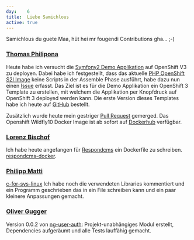```yaml
---
day: 	6
title:	Liebe Samichlous
active: true
---
```



Samichlous du guete Maa, hüt hei mr fougendi Contributions gha... ;-)

### [Thomas Philipona](https://github.com/phil-pona)
Heute habe ich versucht die [Symfony2 Demo Applikation](https://github.com/symfony/symfony-demo) auf OpenShift V3 zu deployen. Dabei habe ich festgestellt, dass das aktuelle [PHP OpenShift S2I Image](https://github.com/openshift/sti-php) keine Scripts in der Assemble Phase ausführt, habe dazu nun einen [Issue](https://github.com/openshift/sti-php/issues/73) erfasst.
Das Ziel ist es für die Demo Applikation ein OpenShift 3 Template zu erstellen, mit welchem die Applikation per Knopfdruck auf OpenShift 3 deployed werden kann.
Die erste Version dieses Templates habe ich heute auf [GitHub](https://github.com/phil-pona/ose3-symfony2-ex) bestellt.

Zusätzlich wurde heute mein gestriger [Pull Request](https://github.com/openshift/sti-wildfly/pull/63) gemerged. Das Openshift Wildfly10 Docker Image ist ab sofort auf [Dockerhub](https://hub.docker.com/r/openshift/wildfly-10-centos7/) verfügbar.

### [Lorenz Bischof](https://github.com/lbischof)
Ich habe heute angefangen für [Respondcms](https://github.com/madoublet/respond) ein Dockerfile zu schreiben. [respondcms-docker](https://github.com/lbischof/respondcms-docker).

### [Philipp Matti](https://github.com/phil-matti)
[c-for-sys-linux](https://github.com/phil-matti/c-for-sys-linux) Ich habe noch die verwendeten Libraries kommentiert und ein Programm geschrieben das in ein File schreiben kann und ein paar kleinere Anpassungen gemacht.

### [Oliver Gugger](https://github.com/guggero)
Version 0.0.2 von [ng-user-auth](https://github.com/guggero/ng-user-auth): Projekt-unabhängiges Modul erstellt, Dependencies aufgeräumt und alle Tests lauffähig gemacht. 
